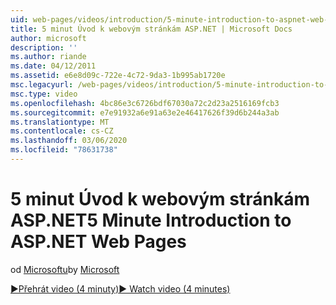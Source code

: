 ```yaml
---
uid: web-pages/videos/introduction/5-minute-introduction-to-aspnet-web-pages
title: 5 minut Úvod k webovým stránkám ASP.NET | Microsoft Docs
author: microsoft
description: ''
ms.author: riande
ms.date: 04/12/2011
ms.assetid: e6e8d09c-722e-4c72-9da3-1b995ab1720e
msc.legacyurl: /web-pages/videos/introduction/5-minute-introduction-to-aspnet-web-pages
msc.type: video
ms.openlocfilehash: 4bc86e3c6726bdf67030a72c2d23a2516169fcb3
ms.sourcegitcommit: e7e91932a6e91a63e2e46417626f39d6b244a3ab
ms.translationtype: MT
ms.contentlocale: cs-CZ
ms.lasthandoff: 03/06/2020
ms.locfileid: "78631738"
---
```

# <a name="5-minute-introduction-to-aspnet-web-pages"></a><span data-ttu-id="9f6f5-102">5 minut Úvod k webovým stránkám ASP.NET</span><span class="sxs-lookup"><span data-stu-id="9f6f5-102">5 Minute Introduction to ASP.NET Web Pages</span></span>

<span data-ttu-id="9f6f5-103">od [Microsoftu](https://github.com/microsoft)</span><span class="sxs-lookup"><span data-stu-id="9f6f5-103">by [Microsoft](https://github.com/microsoft)</span></span>

[<span data-ttu-id="9f6f5-104">&#9654;Přehrát video (4 minuty)</span><span class="sxs-lookup"><span data-stu-id="9f6f5-104">&#9654; Watch video (4 minutes)</span></span>](https://channel9.msdn.com/Blogs/ASP-NET-Site-Videos/5-minute-introduction-to-aspnet-web-pages)
